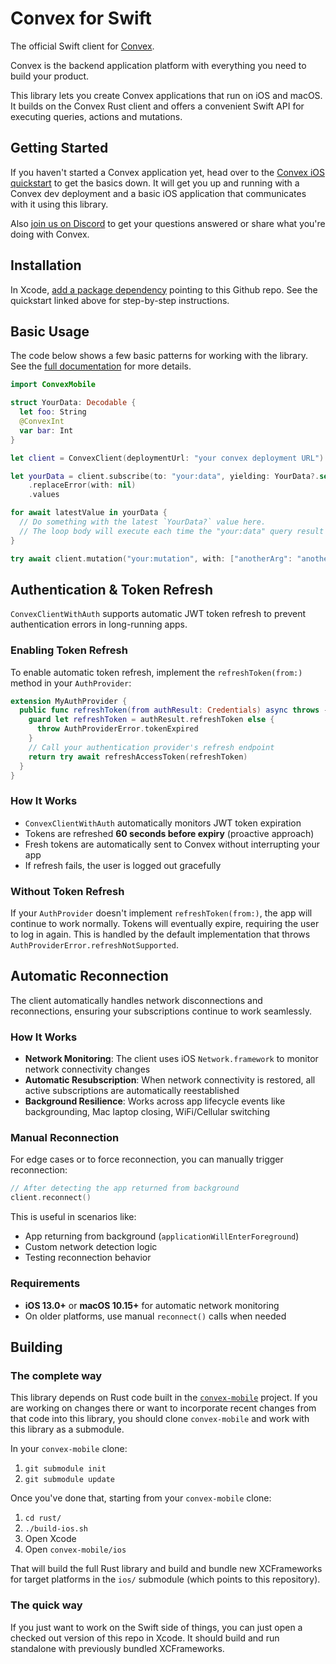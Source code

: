 # Convex for Swift

The official Swift client for [Convex](https://www.convex.dev/).

Convex is the backend application platform with everything you need to build your product.

This library lets you create Convex applications that run on iOS and macOS. It builds on the 
Convex Rust client and offers a convenient Swift API for executing queries, actions and mutations.

## Getting Started

If you haven't started a Convex application yet, head over to the
[Convex iOS quickstart](https://docs.convex.dev/quickstart/swift) to get the
basics down. It will get you up and running with a Convex dev deployment and a basic iOS application
that communicates with it using this library.

Also [join us on Discord](https://www.convex.dev/community) to get your questions answered or share
what you're doing with Convex.

## Installation

In Xcode,
[add a package dependency](https://developer.apple.com/documentation/xcode/adding-package-dependencies-to-your-app)
pointing to this Github repo. See the quickstart linked above for step-by-step instructions.

## Basic Usage

The code below shows a few basic patterns for working with the library. See the
[full documentation](https://docs.convex.dev/client/swift) for more details.

```swift
import ConvexMobile

struct YourData: Decodable {
  let foo: String
  @ConvexInt
  var bar: Int
}

let client = ConvexClient(deploymentUrl: "your convex deployment URL")

let yourData = client.subscribe(to: "your:data", yielding: YourData?.self)
    .replaceError(with: nil)
    .values

for await latestValue in yourData {
  // Do something with the latest `YourData?` value here.
  // The loop body will execute each time the "your:data" query result changes.
}

try await client.mutation("your:mutation", with: ["anotherArg": "anotherVal", "anInt": 42])
```

## Authentication & Token Refresh

`ConvexClientWithAuth` supports automatic JWT token refresh to prevent authentication errors in long-running apps.

### Enabling Token Refresh

To enable automatic token refresh, implement the `refreshToken(from:)` method in your `AuthProvider`:

```swift
extension MyAuthProvider {
  public func refreshToken(from authResult: Credentials) async throws -> Credentials {
    guard let refreshToken = authResult.refreshToken else {
      throw AuthProviderError.tokenExpired
    }
    // Call your authentication provider's refresh endpoint
    return try await refreshAccessToken(refreshToken)
  }
}
```

### How It Works

- `ConvexClientWithAuth` automatically monitors JWT token expiration
- Tokens are refreshed **60 seconds before expiry** (proactive approach)
- Fresh tokens are automatically sent to Convex without interrupting your app
- If refresh fails, the user is logged out gracefully

### Without Token Refresh

If your `AuthProvider` doesn't implement `refreshToken(from:)`, the app will continue to work normally. Tokens will eventually expire, requiring the user to log in again. This is handled by the default implementation that throws `AuthProviderError.refreshNotSupported`.

## Automatic Reconnection

The client automatically handles network disconnections and reconnections, ensuring your subscriptions continue to work seamlessly.

### How It Works

- **Network Monitoring**: The client uses iOS `Network.framework` to monitor network connectivity changes
- **Automatic Resubscription**: When network connectivity is restored, all active subscriptions are automatically reestablished
- **Background Resilience**: Works across app lifecycle events like backgrounding, Mac laptop closing, WiFi/Cellular switching

### Manual Reconnection

For edge cases or to force reconnection, you can manually trigger reconnection:

```swift
// After detecting the app returned from background
client.reconnect()
```

This is useful in scenarios like:
- App returning from background (`applicationWillEnterForeground`)
- Custom network detection logic
- Testing reconnection behavior

### Requirements

- **iOS 13.0+** or **macOS 10.15+** for automatic network monitoring
- On older platforms, use manual `reconnect()` calls when needed

## Building

### The complete way

This library depends on Rust code built in the
[`convex-mobile`](https://github.com/get-convex/convex-mobile) project. If you are working
on changes there or want to incorporate recent changes from that code into this library, you
should clone `convex-mobile` and work with this library as a submodule.

In your `convex-mobile` clone:

1. `git submodule init`
2. `git submodule update`

Once you've done that, starting from your `convex-mobile` clone:

1. `cd rust/`
2. `./build-ios.sh`
3. Open Xcode
4. Open `convex-mobile/ios`

That will build the full Rust library and build and bundle new XCFrameworks for target platforms in the `ios/`
submodule (which points to this repository).

### The quick way

If you just want to work on the Swift side of things, you can just open a checked out version of this repo in Xcode.
It should build and run standalone with previously bundled XCFrameworks.
